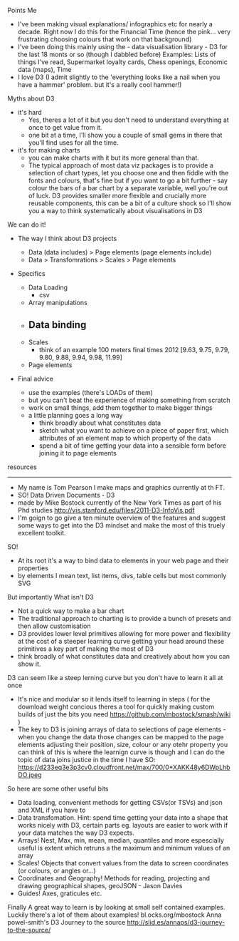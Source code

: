 Points
Me
 - I've been making visual explanations/ infographics etc for nearly a decade. Right now I do this for the Financial Time (hence the pink... very frustrating choosing colours that work on that background)
 - I've been doing this mainly using the - data visualisation library - D3 for the last 18 monts or so (though I dabbled before)
  Examples: Lists of things I've read, Supermarket loyalty cards, Chess openings, Economic data (maps), Time
 - I love D3 (I admit slightly to the 'everything looks like a nail when you have a hammer' problem. but it's a really cool hammer!)

 Myths about D3 
 - it's hard
 	- Yes, theres a lot of it but you don't need to understand everything at once to get value from it.
 	- one bit at a time, I'll show you a couple of small gems in there that you'll find uses for all the time.
 - it's for making charts
 	- you can make charts with it but its more general than that.
 	- The typical approach of most data viz packages is to provide a selection of chart types, let you choose one and then fiddle with the fonts and colours, that's fine but if you want to go a bit further - say colour the bars of a bar chart by a separate variable, well you're out of luck. D3 provides smaller more flexible and crucially more reusable components, this can be a bit of a culture shock so I'll show you a way to think systematically about visualisations in D3

 We can do it!

 - The way I think about D3 projects
 	- Data (data includes) > Page elements (page elements include)
 	- Data > Transfomrations > Scales > Page elements

 - Specifics
	- Data Loading
		- csv
	- Array manipulations
	- Data binding
		- 
	- Scales
		- think of an example
		100 meters final times 2012 [9.63, 9.75, 9.79, 9.80, 9.88, 9.94, 9.98, 11.99]
	- Page elements

 - Final advice
 	- use the examples (there's LOADs of them)
 	- but you can't beat the experience of making something from scratch
 	- work on small things, add them together to make bigger things
 	- a little planning goes a long way
	 	- think broadly about what constitutes data
	 	- sketch what you want to achieve on a piece of paper first, which attributes of an element map to which property of the data
	 	- spend a bit of time getting your data into a sensible form before joining it to page elements

resources

----

 * My name is Tom Pearson I make maps and graphics currently at th FT.
 * SO! Data Driven Documents - D3
 * made by Mike Bostock currently of the New York Times as part of his Phd studies http://vis.stanford.edu/files/2011-D3-InfoVis.pdf
 * I'm goign to go give a ten minute overview of the features and suggest some ways to get into the D3 mindset and make the most of this truely excellent toolkit.

SO!
 * At its root it's a way to bind data to elements in your web page and their properties
 * by elements I mean text, list items, divs, table cells but most commonly SVG

But importantly What isn't D3
 * Not a quick way to make a bar chart
 * The traditional approach to charting is to provide a bunch of presets and then allow customisation
 * D3 provides lower level primitives allowing for more power and flexibility at the cost of a steeper learning curve getting your head around these primitives a key part of making the most of D3 
 * think broadly of what constitutes data and creatively about how you can show it.
 
D3 can seem like a steep lerning curve but you don't have to learn it all at once
 * It's nice and modular so it lends itself to learning in steps ( for the download weight concious theres a tool for quickly making custom builds of just the bits you need https://github.com/mbostock/smash/wiki )
 * The key to D3 is joining arrays of data to selections of page elements -when you change the data those changes can be mapped to the page elements adjusting their position, size, colour or any otehr property you can think of this is where the learnign curve is though and I can do the topic of data joins justice in the time I have SO: https://d233eq3e3p3cv0.cloudfront.net/max/700/0*XAKK48y6DWpLhbDO.jpeg

So here are some other useful bits
 * Data loading, convenient methods for getting CSVs(or TSVs) and json and XML if you have to
 * Data transfomation. Hint: spend time getting your data into a shape that works nicely with D3, certain parts eg. layouts are easier to work with if your data matches the way D3 expects. 
 * Arrays! Nest, Max, min, mean, median, quantiles and more espescially useful is extent which retruns a the maximum and minimum values of an array
 * Scales! Objects that convert values from the data to screen coordinates (or colours, or angles or...)
 * Coordinates and Geography! Methods for reading, projecting and drawing geographical shapes, geoJSON - Jason Davies
 * Guides! Axes, graticules etc.

Finally
  A great way to learn is by looking at small self contained examples. Luckily there's a lot of them about
 examples! bl.ocks.org/mbostock
  Anna powel-smith's D3 Journey to the source http://slid.es/annaps/d3-journey-to-the-source/